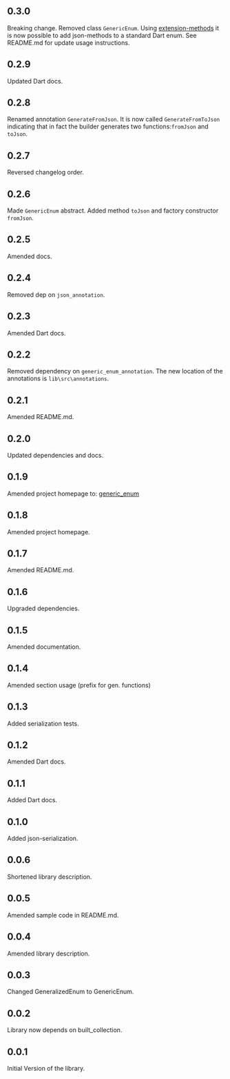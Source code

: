 ## 0.3.0

Breaking change. Removed class `GenericEnum`. Using [extension-methods]
it is now possible to add json-methods to a standard Dart enum.
See README.md for update usage instructions.

## 0.2.9

Updated Dart docs.

## 0.2.8

Renamed annotation `GenerateFromJson`. It is now called `GenerateFromToJson` indicating that in fact the
builder generates two functions:`fromJson` and `toJson`.

## 0.2.7

Reversed changelog order.

## 0.2.6

Made `GenericEnum` abstract. Added method `toJson` and factory constructor `fromJson`.

## 0.2.5

Amended docs.

## 0.2.4

Removed dep on `json_annotation`.

## 0.2.3

Amended Dart docs.

## 0.2.2

Removed dependency on `generic_enum_annotation`. The new location of the annotations is `lib\src\annotations`.

## 0.2.1

Amended README.md.

## 0.2.0

Updated dependencies and docs.

## 0.1.9

Amended project homepage to:
[generic_enum](https://github.com/simphotonics/generic_enum/tree/master/generic_enum)

## 0.1.8

Amended project homepage.

## 0.1.7

Amended README.md.

## 0.1.6

Upgraded dependencies.

## 0.1.5

Amended documentation.

## 0.1.4

Amended section usage (prefix for gen. functions)

## 0.1.3

Added serialization tests.

## 0.1.2

Amended Dart docs.

## 0.1.1

Added Dart docs.

## 0.1.0

Added json-serialization.

## 0.0.6

Shortened library description.

## 0.0.5

Amended sample code in README.md.

## 0.0.4

Amended library description.

## 0.0.3

Changed GeneralizedEnum to GenericEnum.

## 0.0.2

Library now depends on built_collection.

## 0.0.1

Initial Version of the library.

[extension-methods]: https://dart.dev/guides/language/extension-methods